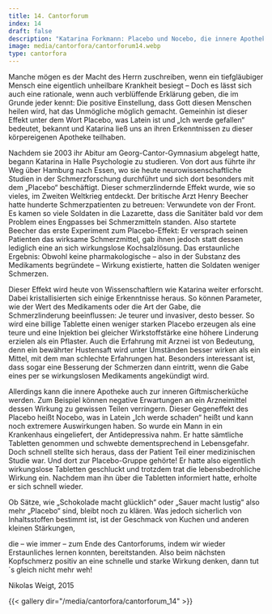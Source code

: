 ```yaml
---
title: 14. Cantorforum
index: 14
draft: false
description: "Katarina Forkmann: Placebo und Nocebo, die innere Apotheke"
image: media/cantorfora/cantorforum14.webp
type: cantorfora
---
```

Manche mögen es der Macht des Herrn zuschreiben, wenn ein tiefgläubiger Mensch eine eigentlich unheilbare Krankheit besiegt – Doch es lässt sich auch eine rationale, wenn auch verblüffende Erklärung geben, die im Grunde jeder kennt: Die positive Einstellung, dass Gott diesen Menschen heilen wird, hat das Unmögliche möglich gemacht. Gemeinhin ist dieser Effekt unter dem Wort Placebo, was Latein ist und „Ich werde gefallen“ bedeutet, bekannt und Katarina ließ uns an ihren Erkenntnissen zu dieser körpereigenen Apotheke teilhaben.

Nachdem sie 2003 ihr Abitur am Georg-Cantor-Gymnasium abgelegt hatte, begann Katarina in Halle Psychologie zu studieren. Von dort aus führte ihr Weg über Hamburg nach Essen, wo sie heute neurowissenschaftliche Studien in der Schmerzforschung durchführt und sich dort besonders mit dem „Placebo“ beschäftigt. Dieser schmerzlindernde Effekt wurde, wie so vieles, im Zweiten Weltkrieg entdeckt. Der britische Arzt Henry Beecher hatte hunderte Schmerzpatienten zu betreuen: Verwundete von der Front. Es kamen so viele Soldaten in die Lazarette, dass die Sanitäter bald vor dem Problem eines Engpasses bei Schmerzmitteln standen. Also startete Beecher das erste Experiment zum Placebo-Effekt: Er versprach seinen Patienten das wirksame Schmerzmittel, gab ihnen jedoch statt dessen lediglich eine an sich wirkungslose Kochsalzlösung. Das erstaunliche Ergebnis: Obwohl keine pharmakologische – also in der Substanz des Medikaments begründete – Wirkung existierte, hatten die Soldaten weniger Schmerzen.

Dieser Effekt wird heute von Wissenschaftlern wie Katarina weiter erforscht. Dabei kristallisierten sich einige Erkenntnisse heraus. So können Parameter, wie der Wert des Medikaments oder die Art der Gabe, die Schmerzlinderung beeinflussen: Je teurer und invasiver, desto besser. So wird eine billige Tablette einen weniger starken Placebo erzeugen als eine teure und eine Injektion bei gleicher Wirkstoffstärke eine höhere Linderung erzielen als ein Pflaster. Auch die Erfahrung mit Arznei ist von Bedeutung, denn ein bewährter Hustensaft wird unter Umständen besser wirken als ein Mittel, mit dem man schlechte Erfahrungen hat. Besonders interessant ist, dass sogar eine Besserung der Schmerzen dann eintritt, wenn die Gabe eines per se wirkungslosen Medikaments angekündigt wird.

Allerdings kann die innere Apotheke auch zur inneren Giftmischerküche werden. Zum Beispiel können negative Erwartungen an ein Arzneimittel dessen Wirkung zu gewissen Teilen verringern. Dieser Gegeneffekt des Placebo heißt Nocebo, was in Latein „Ich werde schaden“ heißt und kann noch extremere Auswirkungen haben. So wurde ein Mann in ein Krankenhaus eingeliefert, der Antidepressiva nahm. Er hatte sämtliche Tabletten genommen und schwebte dementsprechend in Lebensgefahr. Doch schnell stellte sich heraus, dass der Patient Teil einer medizinischen Studie war. Und dort zur Placebo-Gruppe gehörte! Er hatte also eigentlich wirkungslose Tabletten geschluckt und trotzdem trat die lebensbedrohliche Wirkung ein. Nachdem man ihn über die Tabletten informiert hatte, erholte er sich schnell wieder.

Ob Sätze, wie „Schokolade macht glücklich“ oder „Sauer macht lustig“ also mehr „Placebo“ sind, bleibt noch zu klären. Was jedoch sicherlich von Inhaltsstoffen bestimmt ist, ist der Geschmack von Kuchen und anderen kleinen Stärkungen,

die – wie immer – zum Ende des Cantorforums, indem wir wieder Erstaunliches lernen konnten, bereitstanden. Also beim nächsten Kopfschmerz positiv an eine schnelle und starke Wirkung denken, dann tut´s gleich nicht mehr weh!

Nikolas Weigt, 2015

{{< gallery dir="/media/cantorfora/cantorforum_14" >}}
